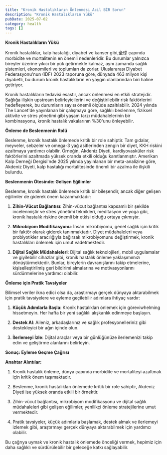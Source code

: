 ```yaml
---
title: "Kronik Hastalıkların Önlenmesi Acil BİR Sorun"
description: "Kronik Hastalıkların Yükü"
pubDate: 2025-07-02
category: health
tags: []
---
```


**Kronik Hastalıkların Yükü**

Kronik hastalıklar, kalp hastalığı, diyabet ve kanser gibi,全球 çapında morbidite ve mortalitenin en önemli nedenleridir. Bu durumlar yalnızca bireyler üzerine yıkıcı bir yük getirmekle kalmaz, aynı zamanda sağlık sistemleri, ekonomileri ve toplumları da zorlar. Uluslararası Diyabet Federasyonu'nun (IDF) 2023 raporuna göre, dünyada 463 milyon kişi diyabetli, bu durum kronik hastalıkların en yaygın olanlarından biri haline getiriyor.

Kronik hastalıkların tedavisi esastır, ancak önlenmesi en etkili stratejidir. Sağlığa ilişkin upstream belirleyicilerini ve değiştirilebilir risk faktörlerini hedefleyerek, bu durumların sayısı önemli ölçüde azaltılabilir. 2024 yılında The Lancet'de yayınlanan bir çalışmaya göre, sağlıklı beslenme, fiziksel aktivite ve stres yönetimi gibi yaşam tarzı müdahalelerinin bir kombinasyonu, kronik hastalık vakalarının %30'unu önleyebilir.

**Önleme de Beslenmenin Rolü**

Beslenme, kronik hastalık önlemede kritik bir role sahiptir. Tam gıdalar, meyveler, sebzeler ve omega-3 yağ asitlerinden zengin bir diyet, KKH riskini azaltmaya yardımcı olabilir. Örneğin, Akdeniz Diyeti, kardiyovasküler risk faktörlerini azaltmada yüksek oranda etkili olduğu kanıtlanmıştır. Amerikan Kalp Derneği Dergisi'nde 2025 yılında yayınlanan bir meta-analizine göre, Akdeniz Diyeti, kalp hastalığı mortalitesinde önemli bir azalma ile ilişkili bulundu.

**Beslenmenin Ötesinde: Gelişen Eğilimler**

Beslenme, kronik hastalık önlemede kritik bir bileşendir, ancak diğer gelişen eğilimler de giderek önem kazanmaktadır:

1. **Zihin-Vücut Bağlantısı**: Zihin-vücut bağlantısı kapsamlı bir şekilde incelenmiştir ve stres yönetimi teknikleri, meditasyon ve yoga gibi, kronik hastalık riskine önemli bir etkisi olduğu ortaya çıkmıştır.

2. **Mikrobiyom Modifikasyonu**: İnsan mikrobiyomu, genel sağlık için kritik bir faktör olarak giderek tanınmaktadır. Diyet müdahaleleri veya probiyotikler aracılığıyla bağırsak mikrobiyomunu değiştirmek, kronik hastalıkları önlemek için umut vadetmektedir.

3. **Dijital Sağlık Müdahaleleri**: Dijital sağlık teknolojileri, mobil uygulamalar ve giyilebilir cihazlar gibi, kronik hastalık önleme yaklaşımımızı dönüştürmektedir. Bunlar, bireylerin davranışlarını takip etmelerine, kişiselleştirilmiş geri bildirimi almalarına ve motivasyonlarını sürdürmelerine yardımcı olabilir.

**Önleme için Pratik Tavsiyeler**

Bilimsel veriler ikna edici olsa da, araştırmayı gerçek dünyaya aktarabilmek için pratik tavsiyelere ve eyleme geçilebilir adımlara ihtiyaç vardır:

1. **Küçük Adımlarla Başla**: Kronik hastalıkları önlemek için göreviwhelming hissetmeyin. Her hafta bir yeni sağlıklı alışkanlık edinmeye başlayın.

2. **Destek Al**: Aileniz, arkadaşlarınız ve sağlık profesyonelleriniz gibi destekleyici bir ağın içinde olun.

3. **İlerlemeyi İzle**: Dijital araçlar veya bir günlüğünüze ilerlemenizi takip edin ve geliştirme alanlarını belirleyin.

**Sonuç: Eyleme Geçme Çağrısı**

**Anahtar Alıntılar:**

1. Kronik hastalık önleme, dünya çapında morbidite ve mortaliteyi azaltmak için kritik önem taşımaktadır.

2. Beslenme, kronik hastalıkları önlemede kritik bir role sahiptir, Akdeniz Diyeti ise yüksek oranda etkili bir örnektir.

3. Zihin-vücut bağlantısı, mikrobiyom modifikasyonu ve dijital sağlık müdahaleleri gibi gelişen eğilimler, yenilikçi önleme stratejilerine umut vermektedir.

4. Pratik tavsiyeler, küçük adımlarla başlamak, destek almak ve ilerlemeyi izlemek gibi, araştırmayı gerçek dünyaya aktarabilmek için yardımcı olabilir.

Bu çağrıya uymak ve kronik hastalık önlemede önceliği vermek, hepimiz için daha sağlıklı ve sürdürülebilir bir geleceğe katkı sağlayabilir.